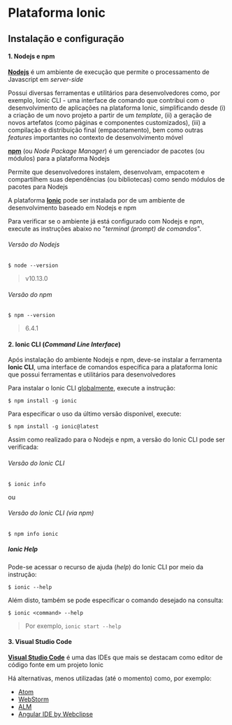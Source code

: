 # Plataforma Ionic

## Instalação e configuração

#### 1. Nodejs e npm

[**Nodejs**](https://nodejs.org/) é um ambiente de execução que permite o processamento de Javascript em *server-side*

Possui diversas ferramentas e utilitários para desenvolvedores como, por exemplo, Ionic CLI - uma interface de comando que contribui com o desenvolvimento de aplicações na plataforma Ionic, simplificando desde (i) a criação de um novo projeto a partir de um *template*, (ii) a geração de novos artefatos (como páginas e componentes customizados), (iii) a compilação e distribuição final (empacotamento), bem como outras *features* importantes no contexto de desenvolvimento móvel

[**npm**](https://www.npmjs.com/) (ou *Node Package Manager*) é um gerenciador de pacotes (ou módulos) para a plataforma Nodejs

Permite que desenvolvedores instalem, desenvolvam, empacotem e compartilhem suas dependências (ou bibliotecas) como sendo módulos de pacotes para Nodejs

A plataforma **[Ionic](https://ionicframework.com/)** pode ser instalada por de um ambiente de desenvolvimento baseado em Nodejs e npm

Para verificar se o ambiente já está configurado com Nodejs e npm, execute as instruções abaixo no "*terminal (prompt) de comandos*".

###### Versão do Nodejs
```
$ node --version
```
> v10.13.0

###### Versão do npm
```
$ npm --version
```
> 6.4.1

#### 2. Ionic CLI (*Command Line Interface*)

Após instalação do ambiente Nodejs e npm, deve-se instalar a ferramenta **Ionic CLI**, uma interface de comandos específica para a plataforma Ionic que possui ferramentas e utilitários para desenvolvedores

Para instalar o Ionic CLI [globalmente](https://docs.npmjs.com/downloading-and-installing-packages-globally), execute a instrução:

```
$ npm install -g ionic
```

Para especificar o uso da último versão disponível, execute:

```
$ npm install -g ionic@latest
```

Assim como realizado para o Nodejs e npm, a versão do Ionic CLI pode ser verificada:

###### Versão do Ionic CLI
```
$ ionic info
```

ou

###### Versão do Ionic CLI (via npm)
```
$ npm info ionic
```

##### Ionic Help

Pode-se acessar o recurso de ajuda (*help*) do Ionic CLI por meio da instrução:

```
$ ionic --help
```

Além disto, também se pode especificar o comando desejado na consulta:

```
$ ionic <command> --help
```

> Por exemplo, ```ionic start --help```

#### 3. Visual Studio Code

[**Visual Studio Code**](https://code.visualstudio.com/) é uma das IDEs que mais se destacam como editor de código fonte em um projeto Ionic

Há alternativas, menos utilizadas (até o momento) como, por exemplo:

* [Atom](https://atom.io/)
* [WebStorm](https://www.jetbrains.com/webstorm/)
* [ALM](http://alm.tools/)
* [Angular IDE by Webclipse](https://www.genuitec.com/products/angular-ide/)
